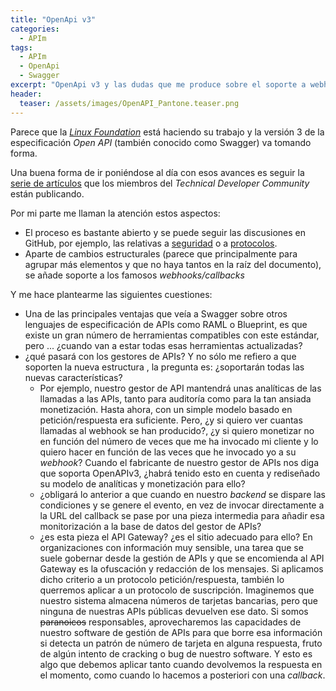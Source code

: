 ```yaml
---
title: "OpenApi v3"
categories:
  - APIm
tags:
  - APIm
  - OpenApi
  - Swagger
excerpt: "OpenApi v3 y las dudas que me produce sobre el soporte a webhooks en las herramientas de gestión de APIs"
header:
  teaser: /assets/images/OpenAPI_Pantone.teaser.png
---
```


Parece que la [*Linux Foundation*](https://www.linuxfoundation.org) está haciendo su trabajo y la versión 3 de la especificación *Open API* (también conocido como Swagger) va tomando forma.

Una buena forma de ir poniéndose al día con esos avances es seguir la [serie de artículos](https://www.openapis.org/specification/v3insights) que los miembros del *Technical Developer Community* están publicando.

Por mi parte me llaman la atención estos aspectos:

- El proceso es bastante abierto y se puede seguir las discusiones en GitHub, por ejemplo, las relativas a [seguridad](https://github.com/OAI/OpenAPI-Specification/issues/585) o a [protocolos](https://github.com/OAI/OpenAPI-Specification/issues/586).
- Aparte de cambios estructurales (parece que principalmente para agrupar más elementos y que no haya tantos en la raíz del documento), se añade soporte a los famosos *webhooks/callbacks*

Y me hace plantearme las siguientes cuestiones:

- Una de las principales ventajas que veía a Swagger sobre otros lenguajes de especificación de APIs como RAML o Blueprint, es que existe un gran número de herramientas compatibles con este estándar, pero ... ¿cuando van a estar todas esas herramientas actualizadas?
- ¿qué pasará con los gestores de APIs? Y no sólo me refiero a que soporten la nueva estructura , la pregunta es: ¿soportarán todas las nuevas características? 
  - Por ejemplo, nuestro gestor de API mantendrá unas analíticas de las llamadas a las APIs, tanto para auditoría como para la tan ansiada monetización. Hasta ahora, con un simple modelo basado en petición/respuesta era suficiente. Pero, ¿y si quiero ver cuantas llamadas al webhook se han producido?, ¿y si quiero monetizar no en función del número de veces que me ha invocado mi cliente y lo quiero hacer en función de las veces que he invocado yo a su *webhook*? Cuando el fabricante de nuestro gestor de APIs nos diga que soporta OpenAPIv3, ¿habrá tenido esto en cuenta y rediseñado su modelo de analíticas y monetización para ello?
  - ¿obligará lo anterior a que cuando en nuestro *backend* se dispare las condiciones y se genere el evento, en vez de invocar directamente a la URL del callback se pase por una pieza intermedia para añadir esa monitorización a la base de datos del gestor de APIs?
  - ¿es esta pieza el API Gateway? ¿es el sitio adecuado para ello? En organizaciones con información muy sensible, una tarea que se suele gobernar desde la gestión de APIs y que se encomienda al API Gateway es la ofuscación y redacción de los mensajes. Si aplicamos dicho criterio a un protocolo petición/respuesta, también lo querremos aplicar a un protocolo de suscripción.
    Imaginemos que nuestro sistema almacena números de tarjetas bancarias, pero que ninguna de nuestras APIs públicas devuelven ese dato. Si somos ~~paranoicos~~ responsables, aprovecharemos las capacidades de nuestro software de gestión de APIs para que borre esa información si detecta un patrón de número de tarjeta en alguna respuesta, fruto de algún intento de cracking o bug de nuestro software. Y esto es algo que debemos aplicar tanto cuando devolvemos la respuesta en el momento, como cuando lo hacemos a posteriori con una *callback*.

  


